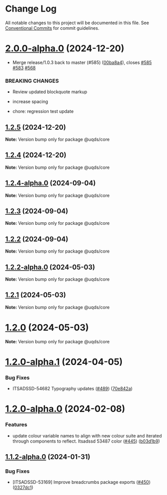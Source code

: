 # Change Log

All notable changes to this project will be documented in this file.
See [Conventional Commits](https://conventionalcommits.org) for commit guidelines.

# [2.0.0-alpha.0](https://github.com/uq-its-ss/design-system/compare/@uqds/core@1.2.4-alpha.0...@uqds/core@2.0.0-alpha.0) (2024-12-20)

- Merge release/1.0.3 back to master (#585) ([00ba8a4](https://github.com/uq-its-ss/design-system/commit/00ba8a439019ed08ab357499c758be419f50f150)), closes [#585](https://github.com/uq-its-ss/design-system/issues/585) [#583](https://github.com/uq-its-ss/design-system/issues/583) [#568](https://github.com/uq-its-ss/design-system/issues/568)

### BREAKING CHANGES

- Review updated blockquote markup

- increase spacing

- chore: regression test update

## [1.2.5](https://github.com/uq-its-ss/design-system/compare/@uqds/core@1.2.4-alpha.0...@uqds/core@1.2.5) (2024-12-20)

**Note:** Version bump only for package @uqds/core

## [1.2.4](https://github.com/uq-its-ss/design-system/compare/@uqds/core@1.2.4-alpha.0...@uqds/core@1.2.4) (2024-12-20)

**Note:** Version bump only for package @uqds/core

## [1.2.4-alpha.0](https://github.com/uq-its-ss/design-system/compare/@uqds/core@1.2.3...@uqds/core@1.2.4-alpha.0) (2024-09-04)

**Note:** Version bump only for package @uqds/core

## [1.2.3](https://github.com/uq-its-ss/design-system/compare/@uqds/core@1.2.2-alpha.0...@uqds/core@1.2.3) (2024-09-04)

**Note:** Version bump only for package @uqds/core

## [1.2.2](https://github.com/uq-its-ss/design-system/compare/@uqds/core@1.2.2-alpha.0...@uqds/core@1.2.2) (2024-09-04)

**Note:** Version bump only for package @uqds/core

## [1.2.2-alpha.0](https://github.com/uq-its-ss/design-system/compare/@uqds/core@1.2.0-alpha.1...@uqds/core@1.2.2-alpha.0) (2024-05-03)

**Note:** Version bump only for package @uqds/core

## [1.2.1](https://github.com/uq-its-ss/design-system/compare/@uqds/core@1.2.0-alpha.1...@uqds/core@1.2.1) (2024-05-03)

**Note:** Version bump only for package @uqds/core

# [1.2.0](https://github.com/uq-its-ss/design-system/compare/@uqds/core@1.2.0-alpha.1...@uqds/core@1.2.0) (2024-05-03)

**Note:** Version bump only for package @uqds/core

# [1.2.0-alpha.1](https://github.com/uq-its-ss/design-system/compare/@uqds/core@1.2.0-alpha.0...@uqds/core@1.2.0-alpha.1) (2024-04-05)

### Bug Fixes

- ITSADSSD-54682 Typography updates ([#489](https://github.com/uq-its-ss/design-system/issues/489)) ([70e842a](https://github.com/uq-its-ss/design-system/commit/70e842a1552cddc9c63452ae63bae91b380f420b))

# [1.2.0-alpha.0](https://github.com/uq-its-ss/design-system/compare/@uqds/core@1.1.2-alpha.0...@uqds/core@1.2.0-alpha.0) (2024-02-08)

### Features

- update colour variable names to align with new colour suite and iterated through components to reflect. Itsadssd 53487 color ([#445](https://github.com/uq-its-ss/design-system/issues/445)) ([b03d1b9](https://github.com/uq-its-ss/design-system/commit/b03d1b9a7944f4552750706b276405b0988abf90))

## [1.1.2-alpha.0](https://github.com/uq-its-ss/design-system/compare/@uqds/core@1.1.1...@uqds/core@1.1.2-alpha.0) (2024-01-31)

### Bug Fixes

- [ITSADSSD-53169] Improve breadcrumbs package exports ([#450](https://github.com/uq-its-ss/design-system/issues/450)) ([0327dc1](https://github.com/uq-its-ss/design-system/commit/0327dc1136f5ab9c3c15d72fe220c44f4f4d533e))
